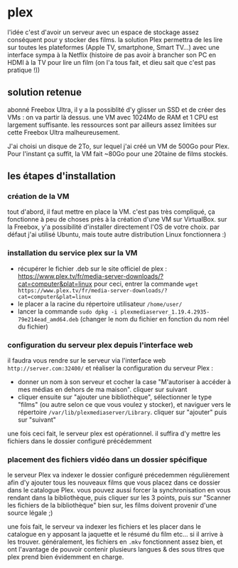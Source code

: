 # plex

l'idée c'est d'avoir un serveur avec un espace de stockage assez conséquent pour y stocker des films. la solution Plex permettra de les lire sur toutes les plateformes (Apple TV, smartphone, Smart TV...) avec une interface sympa à la Netflix (histoire de pas avoir à brancher son PC en HDMI à la TV pour lire un film (on l'a tous fait, et dieu sait que c'est pas pratique !))

## solution retenue
abonné Freebox Ultra, il y a la possiblité d'y glisser un SSD et de créer des VMs : on va partir là dessus. une VM avec 1024Mo de RAM et 1 CPU est largement suffisante. les ressources sont par ailleurs assez limitées sur cette Freebox Ultra malheureusement.

J'ai choisi un disque de 2To, sur lequel j'ai créé un VM de 500Go pour Plex. Pour l'instant ça suffit, la VM fait ~80Go pour une 20taine de films stockés. 

## les étapes d'installation

### création de la VM

tout d'abord, il faut mettre en place la VM. c'est pas très compliqué, ça fonctionne à peu de choses près à la création d'une VM sur VirtualBox. sur la Freebox, y'a possibilité d'installer directement l'OS de votre choix. par défaut j'ai utilisé Ubuntu, mais toute autre distribution Linux fonctionnera :)

### installation du service plex sur la VM

* récupérer le fichier .deb sur le site officiel de plex : https://www.plex.tv/fr/media-server-downloads/?cat=computer&plat=linux pour ceci, entrer la commande ```wget https://www.plex.tv/fr/media-server-downloads/?cat=computer&plat=linux```
* le placer a la racine du répertoire utilisateur ```/home/user/```
* lancer la commande ```sudo dpkg -i plexmediaserver_1.19.4.2935-79e214ead_amd64.deb``` (changer le nom du fichier en fonction du nom réel du fichier)

### configuration du serveur plex depuis l'interface web

il faudra vous rendre sur le serveur via l'interface web ```http://server.com:32400/``` et réaliser la configuration du serveur Plex :
* donner un nom à son serveur et cocher la case "M'autoriser à accéder à mes médias en dehors de ma maison". cliquer sur suivant
* cliquer ensuite sur "ajouter une bibliothèque", sélectionner le type "films" (ou autre selon ce que vous voulez y stocker), et naviguer vers le répertoire ```/var/lib/plexmediaserver/Library```. cliquer sur "ajouter" puis sur "suivant"

une fois ceci fait, le serveur plex est opérationnel. il suffira d'y mettre les fichiers dans le dossier configuré précédemment

### placement des fichiers vidéo dans un dossier spécifique

le serveur Plex va indexer le dossier configuré précedemmen régulièrement afin d'y ajouter tous les nouveaux films que vous placez dans ce dossier dans le catalogue Plex. vous pouvez aussi forcer la synchronisation en vous rendant dans la bibliothèque, puis cliquer sur les 3 points, puis sur "Scanner les fichiers de la bibliothèque"
bien sur, les films doivent provenir d'une source légale ;)

une fois fait, le serveur va indexer les fichiers et les placer dans le catalogue en y apposant la jaquette et le résumé du film etc... si il arrive à les trouver. généralement, les fichiers en ```.mkv``` fonctionnent assez bien, et ont l'avantage de pouvoir contenir plusieurs langues & des sous titres que plex prend bien évidemment en charge.
